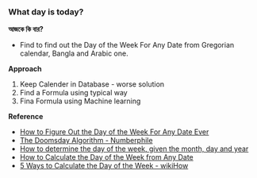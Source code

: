 ### What day is today? 
**আজকে কি বার?**
- Find to find out the Day of the Week For Any Date from Gregorian calendar, Bangla and Arabic one.

**Approach**
1. Keep Calender in Database - worse solution
2. Find a Formula using typical way
3. Fina Formula using Machine learning

**Reference**
- [How to Figure Out the Day of the Week For Any Date Ever](https://www.youtube.com/watch?v=714LTMNJy5M)
- [The Doomsday Algorithm - Numberphile](https://www.youtube.com/watch?v=z2x3SSBVGJU)
- [How to determine the day of the week, given the month, day and year](https://cs.uwaterloo.ca/~alopez-o/math-faq/node73.html)
- [How to Calculate the Day of the Week from Any Date](https://artofmemory.com/blog/how-to-calculate-the-day-of-the-week/)
- [5 Ways to Calculate the Day of the Week - wikiHow](https://www.wikihow.com/Calculate-the-Day-of-the-Week)
